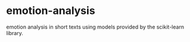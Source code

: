 # emotion-analysis
emotion analysis in short texts using models provided by the scikit-learn library.
